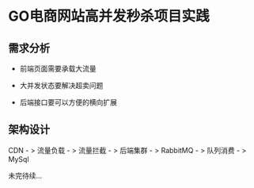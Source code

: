 # GO电商网站高并发秒杀项目实践



## 需求分析

- 前端页面需要承载大流量

- 大并发状态要解决超卖问题
- 后端接口要可以方便的横向扩展



## 架构设计

CDN - > 流量负载 - > 流量拦截 - > 后端集群 - > RabbitMQ - > 队列消费 - > MySql



未完待续...

